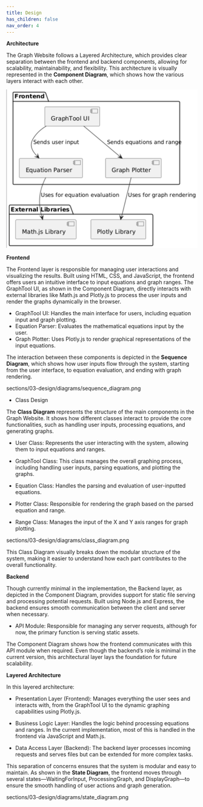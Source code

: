 ```yaml
---
title: Design
has_children: false
nav_order: 4
---
```


**Architecture**

The Graph Website follows a Layered Architecture, which provides clear separation between the frontend and backend components, allowing for scalability, maintainability, and flexibility. This architecture is visually represented in the **Component Diagram**, which shows how the various layers interact with each other.

![Component Diagram](diagrams/component_diagram.png)

**Frontend**

The Frontend layer is responsible for managing user interactions and visualizing the results. Built using HTML, CSS, and JavaScript, the frontend offers users an intuitive interface to input equations and graph ranges. The GraphTool UI, as shown in the Component Diagram, directly interacts with external libraries like Math.js and Plotly.js to process the user inputs and render the graphs dynamically in the browser.

- GraphTool UI: Handles the main interface for users, including equation input and graph plotting.
- Equation Parser: Evaluates the mathematical equations input by the user.
- Graph Plotter: Uses Plotly.js to render graphical representations of the input equations.
  
The interaction between these components is depicted in the **Sequence Diagram**, which shows how user inputs flow through the system, starting from the user interface, to equation evaluation, and ending with graph rendering.

sections/03-design/diagrams/sequence_diagram.png

- Class Design

The **Class Diagram** represents the structure of the main components in the Graph Website. It shows how different classes interact to provide the core functionalities, such as handling user inputs, processing equations, and generating graphs.

- User Class: Represents the user interacting with the system, allowing them to input equations and ranges.
  
- GraphTool Class: This class manages the overall graphing process, including handling user inputs, parsing equations, and plotting the graphs.
  
- Equation Class: Handles the parsing and evaluation of user-inputted equations.
  
- Plotter Class: Responsible for rendering the graph based on the parsed equation and range.
  
- Range Class: Manages the input of the X and Y axis ranges for graph plotting.

sections/03-design/diagrams/class_diagram.png

This Class Diagram visually breaks down the modular structure of the system, making it easier to understand how each part contributes to the overall functionality.

**Backend**

Though currently minimal in the implementation, the Backend layer, as depicted in the Component Diagram, provides support for static file serving and processing potential requests. Built using Node.js and Express, the backend ensures smooth communication between the client and server when necessary. 

- API Module: Responsible for managing any server requests, although for now, the primary function is serving static assets.
  
The Component Diagram shows how the frontend communicates with this API module when required. Even though the backend’s role is minimal in the current version, this architectural layer lays the foundation for future scalability.

**Layered Architecture**

In this layered architecture:

- Presentation Layer (Frontend): Manages everything the user sees and interacts with, from the GraphTool UI to the dynamic graphing capabilities using Plotly.js.
  
- Business Logic Layer: Handles the logic behind processing equations and ranges. In the current implementation, most of this is handled in the frontend via JavaScript and Math.js.
  
- Data Access Layer (Backend): The backend layer processes incoming requests and serves files but can be extended for more complex tasks.

This separation of concerns ensures that the system is modular and easy to maintain. As shown in the **State Diagram**, the frontend moves through several states—WaitingForInput, ProcessingGraph, and DisplayGraph—to ensure the smooth handling of user actions and graph generation.

sections/03-design/diagrams/state_diagram.png
